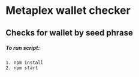 # Metaplex wallet checker

## Checks for wallet by seed phrase

##### To run script:
```
1. npm install
2. npm start
```
